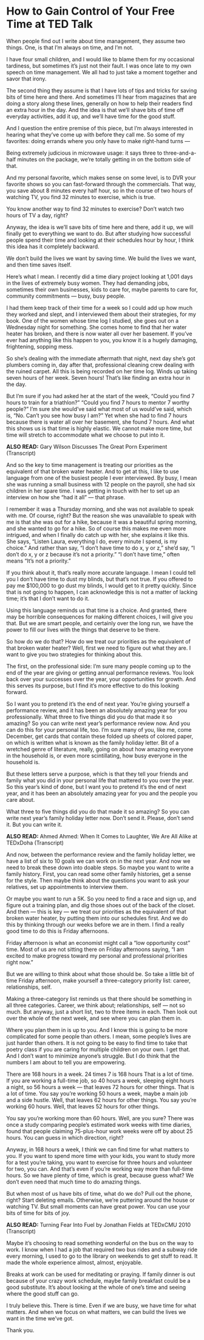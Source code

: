 # How to Gain Control of Your Free Time at TED Talk

When people find out I write about time management, they assume two things. One, is that I’m always on time, and I’m not.

I have four small children, and I would like to blame them for my occasional tardiness, but sometimes it’s just not their fault. I was once late to my own speech on time management. We all had to just take a moment together and savor that irony.

The second thing they assume is that I have lots of tips and tricks for saving bits of time here and there. And sometimes I’ll hear from magazines that are doing a story along these lines, generally on how to help their readers find an extra hour in the day. And the idea is that we’ll shave bits of time off everyday activities, add it up, and we’ll have time for the good stuff.

And I question the entire premise of this piece, but I’m always interested in hearing what they’ve come up with before they call me. So some of my favorites: doing errands where you only have to make right-hand turns —

Being extremely judicious in microwave usage: it says three to three-and-a-half minutes on the package, we’re totally getting in on the bottom side of that.

And my personal favorite, which makes sense on some level, is to DVR your favorite shows so you can fast-forward through the commercials. That way, you save about 8 minutes every half hour, so in the course of two hours of watching TV, you find 32 minutes to exercise, which is true.

You know another way to find 32 minutes to exercise? Don’t watch two hours of TV a day, right?

Anyway, the idea is we’ll save bits of time here and there, add it up, we will finally get to everything we want to do. But after studying how successful people spend their time and looking at their schedules hour by hour, I think this idea has it completely backward.

We don’t build the lives we want by saving time. We build the lives we want, and then time saves itself.

Here’s what I mean. I recently did a time diary project looking at 1,001 days in the lives of extremely busy women. They had demanding jobs, sometimes their own businesses, kids to care for, maybe parents to care for, community commitments — busy, busy people.

I had them keep track of their time for a week so I could add up how much they worked and slept, and I interviewed them about their strategies, for my book. One of the women whose time log I studied, she goes out on a Wednesday night for something. She comes home to find that her water heater has broken, and there is now water all over her basement. If you’ve ever had anything like this happen to you, you know it is a hugely damaging, frightening, sopping mess.

So she’s dealing with the immediate aftermath that night, next day she’s got plumbers coming in, day after that, professional cleaning crew dealing with the ruined carpet. All this is being recorded on her time log. Winds up taking seven hours of her week. Seven hours! That’s like finding an extra hour in the day.

But I’m sure if you had asked her at the start of the week, “Could you find 7 hours to train for a triathlon?” “Could you find 7 hours to mentor 7 worthy people?” I’m sure she would’ve said what most of us would’ve said, which is, “No. Can’t you see how busy I am?” Yet when she had to find 7 hours because there is water all over her basement, she found 7 hours. And what this shows us is that time is highly elastic. We cannot make more time, but time will stretch to accommodate what we choose to put into it.

**ALSO READ:** Gary Wilson Discusses The Great Porn Experiment (Transcript)

And so the key to time management is treating our priorities as the equivalent of that broken water heater. And to get at this, I like to use language from one of the busiest people I ever interviewed. By busy, I mean she was running a small business with 12 people on the payroll, she had six children in her spare time. I was getting in touch with her to set up an interview on how she “had it all” — that phrase.

I remember it was a Thursday morning, and she was not available to speak with me. Of course, right? But the reason she was unavailable to speak with me is that she was out for a hike, because it was a beautiful spring morning, and she wanted to go for a hike. So of course this makes me even more intrigued, and when I finally do catch up with her, she explains it like this. She says, “Listen Laura, everything I do, every minute I spend, is my choice.” And rather than say, “I don’t have time to do x, y or z,” she’d say, “I don’t do x, y or z because it’s not a priority.” “I don’t have time,” often means “It’s not a priority.”

If you think about it, that’s really more accurate language. I mean I could tell you I don’t have time to dust my blinds, but that’s not true. If you offered to pay me $100,000 to go dust my blinds, I would get to it pretty quickly. Since that is not going to happen, I can acknowledge this is not a matter of lacking time; it’s that I don’t want to do it.

Using this language reminds us that time is a choice. And granted, there may be horrible consequences for making different choices, I will give you that. But we are smart people, and certainly over the long run, we have the power to fill our lives with the things that deserve to be there.

So how do we do that? How do we treat our priorities as the equivalent of that broken water heater? Well, first we need to figure out what they are. I want to give you two strategies for thinking about this.

The first, on the professional side: I’m sure many people coming up to the end of the year are giving or getting annual performance reviews. You look back over your successes over the year, your opportunities for growth. And this serves its purpose, but I find it’s more effective to do this looking forward.

So I want you to pretend it’s the end of next year. You’re giving yourself a performance review, and it has been an absolutely amazing year for you professionally. What three to five things did you do that made it so amazing? So you can write next year’s performance review now. And you can do this for your personal life, too. I’m sure many of you, like me, come December, get cards that contain these folded up sheets of colored paper, on which is written what is known as the family holiday letter. Bit of a wretched genre of literature, really, going on about how amazing everyone in the household is, or even more scintillating, how busy everyone in the household is.

But these letters serve a purpose, which is that they tell your friends and family what you did in your personal life that mattered to you over the year. So this year’s kind of done, but I want you to pretend it’s the end of next year, and it has been an absolutely amazing year for you and the people you care about.

What three to five things did you do that made it so amazing? So you can write next year’s family holiday letter now. Don’t send it. Please, don’t send it. But you can write it.

**ALSO READ:** Ahmed Ahmed: When It Comes to Laughter, We Are All Alike at TEDxDoha (Transcript)

And now, between the performance review and the family holiday letter, we have a list of six to 10 goals we can work on in the next year. And now we need to break these down into doable steps. So maybe you want to write a family history. First, you can read some other family histories, get a sense for the style. Then maybe think about the questions you want to ask your relatives, set up appointments to interview them.

Or maybe you want to run a 5K. So you need to find a race and sign up, and figure out a training plan, and dig those shoes out of the back of the closet. And then — this is key — we treat our priorities as the equivalent of that broken water heater, by putting them into our schedules first. And we do this by thinking through our weeks before we are in them. I find a really good time to do this is Friday afternoons.

Friday afternoon is what an economist might call a “low opportunity cost” time. Most of us are not sitting there on Friday afternoons saying, “I am excited to make progress toward my personal and professional priorities right now.”

But we are willing to think about what those should be. So take a little bit of time Friday afternoon, make yourself a three-category priority list: career, relationships, self.

Making a three-category list reminds us that there should be something in all three categories. Career, we think about; relationships, self — not so much. But anyway, just a short list, two to three items in each. Then look out over the whole of the next week, and see where you can plan them in.

Where you plan them in is up to you. And I know this is going to be more complicated for some people than others. I mean, some people’s lives are just harder than others. It is not going to be easy to find time to take that poetry class if you are caring for multiple children on your own. I get that. And I don’t want to minimize anyone’s struggle. But I do think that the numbers I am about to tell you are empowering.

There are 168 hours in a week. 24 times 7 is 168 hours That is a lot of time. If you are working a full-time job, so 40 hours a week, sleeping eight hours a night, so 56 hours a week — that leaves 72 hours for other things. That is a lot of time. You say you’re working 50 hours a week, maybe a main job and a side hustle. Well, that leaves 62 hours for other things. You say you’re working 60 hours. Well, that leaves 52 hours for other things.

You say you’re working more than 60 hours. Well, are you sure? There was once a study comparing people’s estimated work weeks with time diaries, found that people claiming 75-plus-hour work weeks were off by about 25 hours. You can guess in which direction, right?

Anyway, in 168 hours a week, I think we can find time for what matters to you. If you want to spend more time with your kids, you want to study more for a test you’re taking, you want to exercise for three hours and volunteer for two, you can. And that’s even if you’re working way more than full-time hours. So we have plenty of time, which is great, because guess what? We don’t even need that much time to do amazing things.

But when most of us have bits of time, what do we do? Pull out the phone, right? Start deleting emails. Otherwise, we’re puttering around the house or watching TV. But small moments can have great power. You can use your bits of time for bits of joy.

**ALSO READ:** Turning Fear Into Fuel by Jonathan Fields at TEDxCMU 2010 (Transcript)

Maybe it’s choosing to read something wonderful on the bus on the way to work. I know when I had a job that required two bus rides and a subway ride every morning, I used to go to the library on weekends to get stuff to read. It made the whole experience almost, almost, enjoyable.

Breaks at work can be used for meditating or praying. If family dinner is out because of your crazy work schedule, maybe family breakfast could be a good substitute. It’s about looking at the whole of one’s time and seeing where the good stuff can go.

I truly believe this. There is time. Even if we are busy, we have time for what matters. And when we focus on what matters, we can build the lives we want in the time we’ve got.

Thank you.